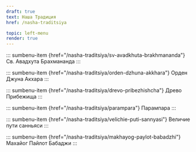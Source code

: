 ```yaml
---
draft: true
text: Наша Традиция
href: /nasha-traditsiya

topic: left-menu
render: true
---
```


::: sumbenu-item {href="/nasha-traditsiya/sv-avadkhuta-brakhmananda"}
Св. Авадхута Брахмананда
:::

::: sumbenu-item {href="/nasha-traditsiya/orden-dzhuna-akkhara"}
Орден Джуна Акхара
:::

::: sumbenu-item {href="/nasha-traditsiya/drevo-pribezhishcha"}
Древо Прибежища
:::

::: sumbenu-item {href="/nasha-traditsiya/parampara"}
Парампара
:::

::: sumbenu-item {href="/nasha-traditsiya/velichie-puti-sannyasi"}
Величие пути санньяси
:::

::: sumbenu-item {href="/nasha-traditsiya/makhayog-paylot-babadzhi"}
Махайог Пайлот Бабаджи
:::